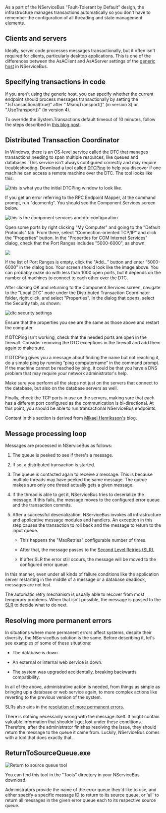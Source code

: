 <!--
title: "Transactions and Message Processing"
tags: ""
summary: "<p>As a part of the NServiceBus &quot;Fault-Tolerant by Default&quot; design, the infrastructure manages transactions automatically so you don't have to remember the configuration of all threading and state management elements.</p>
<h2>Clients and servers</h2>
"
-->

As a part of the NServiceBus "Fault-Tolerant by Default" design, the infrastructure manages transactions automatically so you don't have to remember the configuration of all threading and state management elements.

Clients and servers
-------------------

Ideally, server code processes messages transactionally, but it often isn't required for clients, particularly desktop applications. This is one of the differences between the AsAClient and AsAServer settings of the [generic host](articles/the-nservicebus-host) in NServiceBus.

Specifying transactions in code
-------------------------------

If you aren't using the generic host, you can specify whether the current endpoint should process messages transactionally by setting the
".IsTransactional(true)" after ".MsmqTransport()" (in version 3) or
".UseTransport<msmq>()" (in version 4).

To override the System.Transactions default timeout of 10 minutes, follow the steps described in [this blog post](http://blogs.msdn.com/ajit/archive/2008/06/18/override-the-system-transactions-default-timeout-of-10-minutes-in-the-code.aspx).

Distributed Transaction Coordinator
-----------------------------------

In Windows, there is an OS-level service called the DTC that manages transactions needing to span multiple resources, like queues and databases. This service isn't always configured correctly and may require troubleshooting. Download a tool called
[DTCPing](http://www.microsoft.com/en-us/download/details.aspx?id=2868) to help you discover if one machine can access a remote machine over the DTC. The tool looks like this.

![this is what you the initial DTCPing window to look like.](https://particular.blob.core.windows.net/media/Default/images/DTCPing.png "this is what you the initial DTCPing window to look like.")

If you get an error referring to the RPC Endpoint Mapper, at the command prompt, run "dcomcnfg". You should see the Component Services screen below.

![this is the component services and dtc configuration](https://particular.blob.core.windows.net/media/Default/images/dtc_dcomcnfg_1.png "this is the component services and dtc configuration")

Open some ports by right clicking "My Computer" and going to the
"Default Protocols" tab. From there, select "Connection-oriented TCP/IP" and click the "Properties" button. In the "Properties for COM Internet Services" dialog, check that the Port Ranges includes "5000-6000", as shown:

![](https://particular.blob.core.windows.net/media/Default/images/dtc_dcomcnfg_2.png)

If the list of Port Ranges is empty, click the "Add..." button and enter
"5000-6000" in the dialog box. Your screen should look like the image above. You can probably make do with less than 1000 open ports, but it depends on the number of machines to connect to each other over the DTC.

After clicking OK and returning to the Component Services screen, navigate to the "Local DTC" node under the Distributed Transaction Coordinator folder, right click, and select "Properties". In the dialog that opens, select the Security tab, as shown:

![dtc security settings](https://particular.blob.core.windows.net/media/Default/images/dtc_dcomcnfg_3.png "dtc security settings")

Ensure that the properties you see are the same as those above and restart the computer.

If DTCPing isn't working, check that the needed ports are open in the firewall. Consider removing the DTC exceptions in the firewall and add them again to make sure.

If DTCPing gives you a message about finding the name but not reaching it, do a simple ping by running “ping computername” in the command prompt. If the machine cannot be reached by ping, it could be that you have a DNS problem that may require your network administrator's help.

Make sure you perform all the steps not just on the servers that connect to the database, but also on the database servers as well.

Finally, check the TCP ports in use on the servers, making sure that each has a different port configured as the communication is bi-directional. At this point, you should be able to run transactional NServiceBus endpoints.

Content in this section is derived from [Mikael Henriksson's](http://blog.mhenrixon.se/conquering-nservicebus-part-5-troubleshooting-dtc/) blog.

Message processing loop
-----------------------

Messages are processed in NServiceBus as follows:

1.  The queue is peeked to see if there's a message.

2.  If so, a distributed transaction is started.

3.  The queue is contacted again to receive a message. This is because
    multiple threads may have peeked the same message. The queue makes
    sure only one thread actually gets a given message.

4.  If the thread is able to get it, NServiceBus tries to deserialize
    the message. If this fails, the message moves to the configured
    error queue and the transaction commits.

5.  After a successful deserialization, NServiceBus invokes all
    infrastructure and applicative message modules and handlers. An
    exception in this step causes the transaction to roll back and the
    message to return to the input queue.

    -   This happens the "MaxRetries" configurable number of times.

    -   After that, the message passes to the [Second Level Retries
        (SLR).](articles/second-level-retries)

    -   If after SLR the error still occurs, the message will be moved
        to the configured error queue.

In this manner, even under all kinds of failure conditions like the application server restarting in the middle of a message or a database deadlock, messages are not lost.

The automatic retry mechanism is usually able to recover from most temporary problems. When that isn't possible, the message is passed to the [SLR](articles/second-level-retries) to decide what to do next.

Resolving more permanent errors
-------------------------------

In situations where more permanent errors affect systems, despite their diversity, the NServiceBus solution is the same. Before describing it, let's see examples of some of these situations:

-   The database is down.

-   An external or internal web service is down.

-   The system was upgraded accidentally, breaking backwards
    compatibility.

In all of the above, administrative action is needed, from things as simple as bringing up a database or web service again, to more complex actions like reverting to the previous version of the system.

SLRs also aids in the [resolution of more permanent errors](articles/second-level-retries).

There is nothing necessarily wrong with the message itself. It might contain valuable information that shouldn't get lost under these conditions. Therefore, after the administrator finishes resolving the issue, they should return the message to the queue it came from. Luckily, NServiceBus comes with a tool that does exactly that.

ReturnToSourceQueue.exe
-----------------------

![Return to source queue tool](https://particular.blob.core.windows.net/media/Default/images/ReturnToSourceQueue.png "Return to source queue tool")

You can find this tool in the "Tools" directory in your NServiceBus download.

Administrators provide the name of the error queue they'd like to use, and either specify a specific message ID to return to its source queue, or 'all' to return all messages in the given error queue each to its respective source queue.

